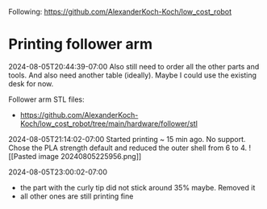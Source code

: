 Following: https://github.com/AlexanderKoch-Koch/low_cost_robot

# Printing follower arm

2024-08-05T20:44:39-07:00
Also still need to order all the other parts and tools.
And also need another table (ideally). Maybe I could use the existing desk for now.

Follower arm STL files:
- https://github.com/AlexanderKoch-Koch/low_cost_robot/tree/main/hardware/follower/stl

2024-08-05T21:14:02-07:00
Started printing ~ 15 min ago. No support. Chose the PLA strength default and reduced the outer shell from 6 to 4.
![[Pasted image 20240805225956.png]]

2024-08-05T23:00:02-07:00
- the part with the curly tip did not stick around 35% maybe. Removed it
- all other ones are still printing fine
